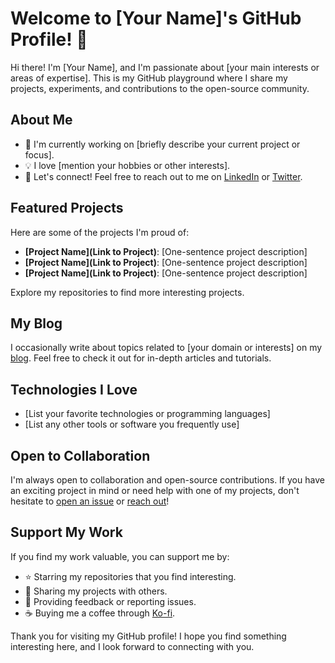 # Welcome to [Your Name]'s GitHub Profile! 👋

Hi there! I'm [Your Name], and I'm passionate about [your main interests or areas of expertise]. This is my GitHub playground where I share my projects, experiments, and contributions to the open-source community.

## About Me

- 🌱 I'm currently working on [briefly describe your current project or focus].
- 💡 I love [mention your hobbies or other interests].
- 💬 Let's connect! Feel free to reach out to me on [LinkedIn](https://www.linkedin.com/in/yourprofile) or [Twitter](https://twitter.com/yourhandle).

## Featured Projects

Here are some of the projects I'm proud of:

- **[Project Name](Link to Project)**: [One-sentence project description]
- **[Project Name](Link to Project)**: [One-sentence project description]
- **[Project Name](Link to Project)**: [One-sentence project description]

Explore my repositories to find more interesting projects.

## My Blog

I occasionally write about topics related to [your domain or interests] on my [blog](https://yourblog.com). Feel free to check it out for in-depth articles and tutorials.

## Technologies I Love

- [List your favorite technologies or programming languages]
- [List any other tools or software you frequently use]

## Open to Collaboration

I'm always open to collaboration and open-source contributions. If you have an exciting project in mind or need help with one of my projects, don't hesitate to [open an issue](https://github.com/yourusername/yourrepository/issues) or [reach out](https://github.com/yourusername)!

## Support My Work

If you find my work valuable, you can support me by:

- ⭐️ Starring my repositories that you find interesting.
- 📢 Sharing my projects with others.
- 💬 Providing feedback or reporting issues.
- ☕ Buying me a coffee through [Ko-fi](https://ko-fi.com/yourusername).

Thank you for visiting my GitHub profile! I hope you find something interesting here, and I look forward to connecting with you.
